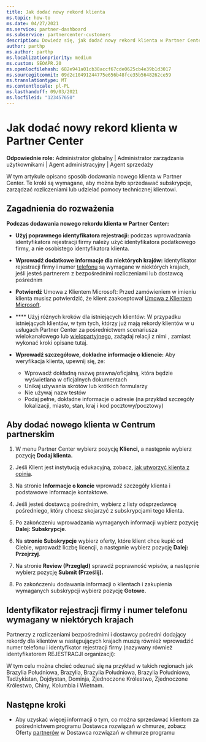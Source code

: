```yaml
---
title: Jak dodać nowy rekord klienta
ms.topic: how-to
ms.date: 04/27/2021
ms.service: partner-dashboard
ms.subservice: partnercenter-customers
description: Dowiedz się, jak dodać nowy rekord klienta w Partner Center. Następnie możesz sprzedawać subskrypcje klientów, zarządzać rozliczeniami lub zapewniać pomoc techniczną dla klientów.
author: parthp
ms.author: parthp
ms.localizationpriority: medium
ms.custom: SEOAPR.20
ms.openlocfilehash: 682e941a01cb38accf67cde0625cb4e39b1d3017
ms.sourcegitcommit: 09d2c10491244775e656b48fce35b5648262ce59
ms.translationtype: MT
ms.contentlocale: pl-PL
ms.lasthandoff: 09/03/2021
ms.locfileid: "123457650"
---
```

# <a name="how-to-add-a-new-customer-record-in-partner-center"></a>Jak dodać nowy rekord klienta w Partner Center

**Odpowiednie role:** Administrator globalny | Administrator zarządzania użytkownikami | Agent administracyjny | Agent sprzedaży

W tym artykule opisano sposób dodawania nowego klienta w Partner Center. Te kroki są wymagane, aby można było sprzedawać subskrypcje, zarządzać rozliczeniami lub udzielać pomocy technicznej klientowi.

## <a name="considerations"></a>Zagadnienia do rozważenia

**Podczas dodawania nowego rekordu klienta w Partner Center:**

- **Użyj poprawnego identyfikatora rejestracji:** podczas wprowadzania identyfikatora rejestracji firmy należy użyć identyfikatora podatkowego firmy, a nie osobistego identyfikatora klienta.

- **Wprowadź dodatkowe informacje dla niektórych krajów:** identyfikator rejestracji firmy i numer [telefonu](#company-registration-id-and-phone-number-required-for-some-countries) są wymagane w niektórych krajach, jeśli jesteś partnerem z bezpośrednimi rozliczeniami lub dostawcą pośrednim
- **Potwierdź** Umowa z Klientem Microsoft: Przed zamówieniem w imieniu klienta musisz potwierdzić, że klient zaakceptował [Umowa z Klientem Microsoft](confirm-customer-agreement.md).
- **** Użyj różnych kroków dla istniejących klientów: W przypadku istniejących klientów, w [](multichannel.md) tym tych, którzy już mają rekordy klientów w u usługach Partner Center za pośrednictwem scenariusza wielokanałowego lub [wielopartyjnego,](multipartner.md) [](request-a-relationship-with-a-customer.md)zażądaj relacji z nimi , zamiast wykonać kroki opisane tutaj.
- **Wprowadź szczegółowe, dokładne informacje o kliencie:** Aby weryfikacja klienta, upewnij się, że:
  - Wprowadź dokładną nazwę prawna/oficjalną, która będzie wyświetlana w oficjalnych dokumentach
  - Unikaj używania skrótów lub krótkich formularzy
  - Nie używaj nazw testów
  - Podaj pełne, dokładne informacje o adresie (na przykład szczegóły lokalizacji, miasto, stan, kraj i kod pocztowy/pocztowy)

## <a name="to-add-a-new-customer-in-partner-center"></a>Aby dodać nowego klienta w Centrum partnerskim

1. W menu Partner Center wybierz pozycję **Klienci,** a następnie wybierz pozycję **Dodaj klienta.**
1. Jeśli Klient jest instytucją edukacyjną, zobacz, [jak utworzyć klienta z opinią](sell-to-education-customers.md).

1. Na stronie **Informacje o koncie** wprowadź szczegóły klienta i podstawowe informacje kontaktowe.
  
1. Jeśli jesteś dostawcą pośrednim, wybierz z listy odsprzedawcę pośredniego, który chcesz skojarzyć z subskrypcjami tego klienta.

1. Po zakończeniu wprowadzania wymaganych informacji wybierz pozycję **Dalej: Subskrypcje**.

1. Na **stronie Subskrypcje** wybierz oferty, które klient chce kupić od Ciebie, wprowadź liczbę licencji, a następnie wybierz pozycję **Dalej: Przejrzyj**.

1. Na stronie **Review (Przegląd)** sprawdź poprawność wpisów, a następnie wybierz pozycję **Submit (Prześlij).**

1. Po zakończeniu dodawania informacji o klientach i zakupienia wymaganych subskrypcji wybierz pozycję **Gotowe.**

## <a name="company-registration-id-and-phone-number-required-for-some-countries"></a>Identyfikator rejestracji firmy i numer telefonu wymagany w niektórych krajach

Partnerzy z rozliczeniami bezpośrednimi i dostawcy pośredni dodający rekordy dla klientów w następujących krajach muszą również wprowadzić numer telefonu i identyfikator rejestracji firmy (nazywany również identyfikatorem REJESTRACJI organizacji):

W tym celu można chcieć odeznać się na przykład w takich regionach jak Brazylia Południowa, Brazylia, Brazylia Południowa, Brazylia Południowa, Tadżykistan, Dojdystan, Dominja, Zjednoczone Królestwo, Zjednoczone Królestwo, Chiny, Kolumbia i Wietnam.

## <a name="next-steps"></a>Następne kroki

- Aby uzyskać więcej informacji o tym, co można sprzedawać klientom za pośrednictwem programu Dostawca rozwiązań w chmurze, zobacz Oferty [partnerów](csp-offers.md) w Dostawca rozwiązań w chmurze programu
